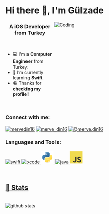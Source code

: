  <h1>  Hi there 👋, I'm Gülzade </h1>

<img align="right" alt="Coding" height="250" width="350" src="https://cdn.dribbble.com/users/2343459/screenshots/14393709/media/1f76b38bfee6b1282cf8a1ec2b773f9c.gif">


<h3 align="center">A iOS Developer from Turkey</h3>
<br/>

- 💻 I'm a **Computer Engineer** from Turkey. 
- 🌱 I’m currently learning **Swift**.
- 😀 Thanks for **checking my profile!**
  

<br>
<h3 align="left">Connect with me:</h3>
<p align="left">
<a href="https://tr.linkedin.com/in/gülzadekarataş" target="blank"><img align="center" src="https://cdn.jsdelivr.net/npm/simple-icons@3.0.1/icons/linkedin.svg" alt="mervedin16" height="30" width="40" /></a>
<a href="https://www.hackerrank.com/gulzadekrts" target="blank"><img align="center" src="https://raw.githubusercontent.com/rahuldkjain/github-profile-readme-generator/master/src/images/icons/Social/hackerrank.svg" alt="merve_din16" height="30" width="40" /></a>
<a href="https://medium.com/@gulzadekaratas" target="blank"><img align="center" src="https://cdn.jsdelivr.net/npm/simple-icons@3.0.1/icons/medium.svg" alt="@merve.din16" height="30" width="40" /></a>
</p>

<h3 align="left">Languages and Tools:</h3>
<p align="left"> <a href="https://developer.apple.com/swift/"> <img src="https://cdn.worldvectorlogo.com/logos/swift-15.svg" alt="swift" width="40" height="40"/> </a> <a href="https://developer.apple.com/xcode/" target="_blank" rel="noreferrer"> <img src="https://camo.githubusercontent.com/e2c7d7ae7293be1dea75bd7730b8bfcfdd5d14ca8579cbe54fd38b78799430c5/68747470733a2f2f646576656c6f7065722e6170706c652e636f6d2f64657369676e2f68756d616e2d696e746572666163652d67756964656c696e65732f6d61636f732f696d616765732f6170702d69636f6e2d7265616c69737469632d6d6174657269616c735f32782e706e67" alt="xcode" width="40" height="40"/> </a><a href="https://www.python.org" target="_blank" rel="noreferrer"> <img src="https://raw.githubusercontent.com/devicons/devicon/master/icons/python/python-original.svg" alt="python" width="40" height="40"/> </a><a href="https://www.java.com/tr/" target="_blank" rel="noreferrer"> <img src="https://www.svgrepo.com/show/303388/java-4-logo.svg" alt="java" width="40" height="40"/> </a> <a href="https://www.w3schools.com/cs/" target="_blank" rel="noreferrer"> <img src="https://raw.githubusercontent.com/devicons/devicon/master/icons/javascript/javascript-original.svg" alt="javascript" width="40" height="40"/> 
</p>
<br>

<h2>👀 Stats</h2>
<br>
<img align="left" src="https://github-readme-stats.vercel.app/api?username=gulzade&show_icons=true&include_all_commits=true&theme=blue-black&count_private=true" alt="github stats">





